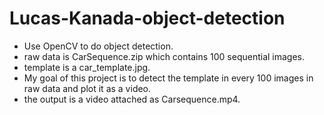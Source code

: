 # Lucas-Kanada-object-detection
* Use OpenCV to do object detection.
* raw data is CarSequence.zip which contains 100 sequential images.
* template is a car_template.jpg.
* My goal of this project is to detect the template in every 100 images in raw data and plot it as a video.
* the output is a video attached as Carsequence.mp4.
